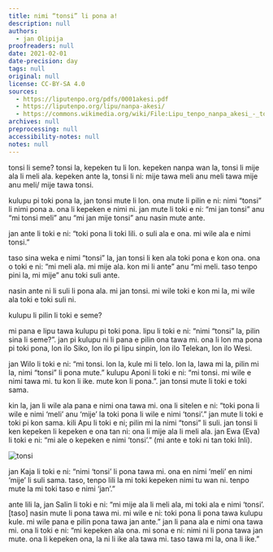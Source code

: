 ```yaml
---
title: nimi “tonsi” li pona a!
description: null
authors:
  - jan Olipija
proofreaders: null
date: 2021-02-01
date-precision: day
tags: null
original: null
license: CC-BY-SA 4.0
sources:
  - https://liputenpo.org/pdfs/0001akesi.pdf
  - https://liputenpo.org/lipu/nanpa-akesi/
  - https://commons.wikimedia.org/wiki/File:Lipu_tenpo_nanpa_akesi_-_tonsi.png
archives: null
preprocessing: null
accessibility-notes: null
notes: null
---
```


tonsi li seme? tonsi la, kepeken tu li lon. kepeken nanpa wan la, tonsi li mije ala li meli ala. kepeken ante la, tonsi li ni: mije tawa meli anu meli tawa mije anu meli/ mije tawa tonsi.

kulupu pi toki pona la, jan tonsi mute li lon. ona mute li pilin e ni: nimi “tonsi” li nimi pona a. ona li kepeken e nimi ni. jan mute li toki e ni: “mi jan tonsi” anu “mi tonsi meli” anu “mi jan mije tonsi” anu nasin mute ante.

jan ante li toki e ni: “toki pona li toki lili. o suli ala e ona. mi wile ala e nimi tonsi.”

taso sina weka e nimi “tonsi” la, jan tonsi li ken ala toki pona e kon ona. ona o toki e ni: “mi meli ala. mi mije ala. kon mi li ante” anu “mi meli. taso tenpo pini la, mi mije” anu toki suli ante.

nasin ante ni li suli li pona ala. mi jan tonsi. mi wile toki e kon mi la, mi wile ala toki e toki suli ni.

kulupu li pilin li toki e seme?

mi pana e lipu tawa kulupu pi toki pona. lipu li toki e ni: “nimi “tonsi” la, pilin sina li seme?”. jan pi kulupu ni li pana e pilin ona tawa mi. ona li lon ma pona pi toki pona, lon ilo Siko, lon ilo pi lipu sinpin, lon ilo Telekan, lon ilo Wesi.

jan Wilo li toki e ni: “mi tonsi. lon la, kule mi li telo. lon la, lawa mi la, pilin mi la, nimi “tonsi” li pona mute.” kulupu Aponi li toki e ni: “mi tonsi. mi wile e nimi tawa mi. tu kon li ike. mute kon li pona.”. jan tonsi mute li toki e toki sama.

kin la, jan li wile ala pana e nimi ona tawa mi. ona li sitelen e ni: “toki pona li wile e nimi ‘meli’ anu ‘mije’ la toki pona li wile e nimi ‘tonsi’.” jan mute li toki e toki pi kon sama. kili Apu li toki e ni; pilin mi la nimi “tonsi” li suli. jan tonsi li ken kepeken li kepeken e ona tan ni: ona li mije ala li meli ala. jan Ewa (Eva) li toki e ni: “mi ale o kepeken e nimi ‘tonsi’.” (mi ante e toki ni tan toki Inli).

![tonsi](https://upload.wikimedia.org/wikipedia/commons/b/b6/Lipu_tenpo_nanpa_akesi_-_tonsi.png)

jan Kaja li toki e ni: “nimi ‘tonsi’ li pona tawa mi. ona en nimi ‘meli’ en nimi ‘mije’ li suli sama. taso, tenpo lili la mi toki kepeken nimi tu wan ni. tenpo mute la mi toki taso e nimi ‘jan’.”

ante lili la, jan Salin li toki e ni: “mi mije ala li meli ala, mi toki ala e nimi ‘tonsi’. [taso] nasin mute li pona tawa mi. mi wile e ni: toki pona li pona tawa kulupu kule. mi wile pana e pilin pona tawa jan ante.” jan li pana ala e nimi ona tawa mi. ona li toki e ni: “mi kepeken ala ona. mi sona e ni: nimi ni li pona tawa jan mute. ona li kepeken ona, la ni li ike ala tawa mi. taso tawa mi la, ona li ike.”